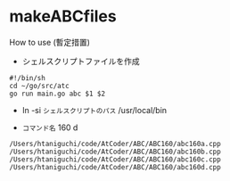 # makeABCfiles

How to use (暫定措置)
 - シェルスクリプトファイルを作成
```
#!/bin/sh
cd ~/go/src/atc
go run main.go abc $1 $2
```
 - ln -si `シェルスクリプトのパス` /usr/local/bin
 
- `コマンド名` 160 d
```
/Users/htaniguchi/code/AtCoder/ABC/ABC160/abc160a.cpp
/Users/htaniguchi/code/AtCoder/ABC/ABC160/abc160b.cpp
/Users/htaniguchi/code/AtCoder/ABC/ABC160/abc160c.cpp
/Users/htaniguchi/code/AtCoder/ABC/ABC160/abc160d.cpp
```
